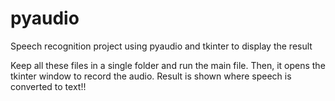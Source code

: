 # pyaudio
Speech recognition project using pyaudio and tkinter to display the result

Keep all these files in a single folder and run the main file.
Then, it opens the tkinter window to record the audio.
Result is shown where speech is converted to text!!
